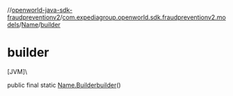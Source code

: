 //[openworld-java-sdk-fraudpreventionv2](../../../index.md)/[com.expediagroup.openworld.sdk.fraudpreventionv2.models](../index.md)/[Name](index.md)/[builder](builder.md)

# builder

[JVM]\

public final static [Name.Builder](-builder/index.md)[builder](builder.md)()
